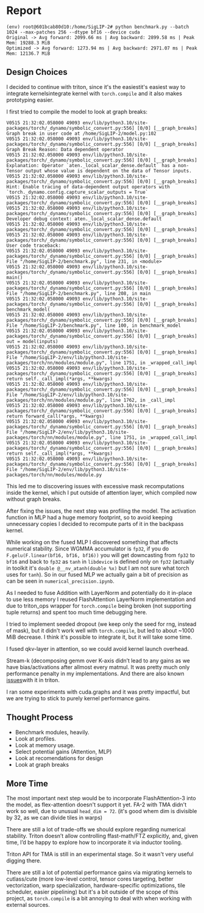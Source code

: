 # Report 

```
(env) root@601bcab80d10:/home/SigLIP-2# python benchmark.py --batch 1024 --max-patches 256 --dtype bf16 --device cuda
Original -> Avg forward: 2099.66 ms | Avg backward: 2899.58 ms | Peak Mem: 19288.3 MiB
Optimized -> Avg forward: 1273.94 ms | Avg backward: 2971.07 ms | Peak Mem: 12136.7 MiB
```

## Design Choices

I decided to continue with triton, since it's the easiestit's easiest way to integrate kernelsintegrate kernel with `torch.compile` and it also makes prototyping easier.

I first tried to compile the model to look at graph breaks:
```
V0515 21:32:02.058000 49093 env/lib/python3.10/site-packages/torch/_dynamo/symbolic_convert.py:556] [0/0] [__graph_breaks] Graph break in user code at /home/SigLIP-2/model.py:102
V0515 21:32:02.058000 49093 env/lib/python3.10/site-packages/torch/_dynamo/symbolic_convert.py:556] [0/0] [__graph_breaks] Graph Break Reason: Data dependent operator
V0515 21:32:02.058000 49093 env/lib/python3.10/site-packages/torch/_dynamo/symbolic_convert.py:556] [0/0] [__graph_breaks]   Explanation: Operator `aten._local_scalar_dense.default` has a non-Tensor output whose value is dependent on the data of Tensor inputs.
V0515 21:32:02.058000 49093 env/lib/python3.10/site-packages/torch/_dynamo/symbolic_convert.py:556] [0/0] [__graph_breaks]   Hint: Enable tracing of data-dependent output operators with `torch._dynamo.config.capture_scalar_outputs = True`
V0515 21:32:02.058000 49093 env/lib/python3.10/site-packages/torch/_dynamo/symbolic_convert.py:556] [0/0] [__graph_breaks]
V0515 21:32:02.058000 49093 env/lib/python3.10/site-packages/torch/_dynamo/symbolic_convert.py:556] [0/0] [__graph_breaks]   Developer debug context: aten._local_scalar_dense.default
V0515 21:32:02.058000 49093 env/lib/python3.10/site-packages/torch/_dynamo/symbolic_convert.py:556] [0/0] [__graph_breaks]
V0515 21:32:02.058000 49093 env/lib/python3.10/site-packages/torch/_dynamo/symbolic_convert.py:556] [0/0] [__graph_breaks] User code traceback:
V0515 21:32:02.058000 49093 env/lib/python3.10/site-packages/torch/_dynamo/symbolic_convert.py:556] [0/0] [__graph_breaks]   File "/home/SigLIP-2/benchmark.py", line 231, in <module>
V0515 21:32:02.058000 49093 env/lib/python3.10/site-packages/torch/_dynamo/symbolic_convert.py:556] [0/0] [__graph_breaks]     main()
V0515 21:32:02.058000 49093 env/lib/python3.10/site-packages/torch/_dynamo/symbolic_convert.py:556] [0/0] [__graph_breaks]   File "/home/SigLIP-2/benchmark.py", line 208, in main
V0515 21:32:02.058000 49093 env/lib/python3.10/site-packages/torch/_dynamo/symbolic_convert.py:556] [0/0] [__graph_breaks]     benchmark_model(
V0515 21:32:02.058000 49093 env/lib/python3.10/site-packages/torch/_dynamo/symbolic_convert.py:556] [0/0] [__graph_breaks]   File "/home/SigLIP-2/benchmark.py", line 100, in benchmark_model
V0515 21:32:02.058000 49093 env/lib/python3.10/site-packages/torch/_dynamo/symbolic_convert.py:556] [0/0] [__graph_breaks]     out = model(inputs)
V0515 21:32:02.058000 49093 env/lib/python3.10/site-packages/torch/_dynamo/symbolic_convert.py:556] [0/0] [__graph_breaks]   File "/home/SigLIP-2/env/lib/python3.10/site-packages/torch/nn/modules/module.py", line 1751, in _wrapped_call_impl
V0515 21:32:02.058000 49093 env/lib/python3.10/site-packages/torch/_dynamo/symbolic_convert.py:556] [0/0] [__graph_breaks]     return self._call_impl(*args, **kwargs)
V0515 21:32:02.058000 49093 env/lib/python3.10/site-packages/torch/_dynamo/symbolic_convert.py:556] [0/0] [__graph_breaks]   File "/home/SigLIP-2/env/lib/python3.10/site-packages/torch/nn/modules/module.py", line 1762, in _call_impl
V0515 21:32:02.058000 49093 env/lib/python3.10/site-packages/torch/_dynamo/symbolic_convert.py:556] [0/0] [__graph_breaks]     return forward_call(*args, **kwargs)
V0515 21:32:02.058000 49093 env/lib/python3.10/site-packages/torch/_dynamo/symbolic_convert.py:556] [0/0] [__graph_breaks]   File "/home/SigLIP-2/env/lib/python3.10/site-packages/torch/nn/modules/module.py", line 1751, in _wrapped_call_impl
V0515 21:32:02.058000 49093 env/lib/python3.10/site-packages/torch/_dynamo/symbolic_convert.py:556] [0/0] [__graph_breaks]     return self._call_impl(*args, **kwargs)
V0515 21:32:02.058000 49093 env/lib/python3.10/site-packages/torch/_dynamo/symbolic_convert.py:556] [0/0] [__graph_breaks]   File "/home/SigLIP-2/env/lib/python3.10/site-packages/torch/nn/modules/module.py
```

This led me to discovering issues with excessive mask recomputations inside the kernel, which I put outside of attention layer, which compiled now without graph breaks. 

After fixing the issues, the next step was profiling the model. The activation function in MLP had a huge memory footprint, so to avoid keeping unnecessary copies I decided to recompute parts of it in the backpass kernel.

While working on the fused MLP I  discovered something that affects numerical stability. Since WGMMA accumulator is `fp32`, if you do ``F.gelu(F.linear(bf16, bf16, bf16))`` you will get downcasting from `fp32` to `bf16` and back to `fp32` as `tanh` in `libdevice` is defined only on `fp32` (actually in toolkit it's `double @__nv_atanh(double %x)` but I am not sure what torch uses for `tanh`). So in our fused MLP we actually gain a bit of precision as can be seen in `numerical_precision.ipynb`.

As I needed to fuse Addition with LayerNorm and potentially do it in-place to use less memory I reused FlashAttention LayerNorm implementation and due to triton_ops wrapper for `torch.compile` being broken (not supporting tuple returns) and spent too much time debugging here.

I tried to implement seeded dropout (we keep only the seed for rng, instead of mask), but it didn't work well with `torch.compile`, but led to about ~1000 MiB decrease. I think it's possible to integrate it, but it will take some time.

I fused qkv-layer in attention, so we could avoid kernel launch overhead.

Stream-k (decomposing gemm over K-axis didn’t lead to any gains as we have bias/activations after allmost every matmul. It was pretty much only performance penalty in my implementations. And there are also known [issues](https://github.com/triton-lang/triton/issues/1393)with it in triton.

I ran some experiments with cuda.graphs and it was pretty impactful, but we are trying to stick to purely kernel performance gains. 

## Thought Process

- Benchmark modules, heavily.
- Look at profiles.
- Look at memory usage.
- Select potential gains (Attention, MLP)
- Look at recomendations for design 
- Look at graph breaks

## More Time

The most important next step would be to incorporate FlashAttention-3 into the model, as flex-attention doesn't support it yet. FA-2 with TMA didn't work so well, due to unusual `head_dim = 72`. (it's good whem dim is divisible by 32, as we can divide tiles in warps)

There are still a lot of trade-offs we should explore regarding numerical stability. Triton doesn’t allow controlling ffast-math/FTZ explicitly, and, given time, I’d be happy to explore how to incorporate it via inductor tooling.

Triton API for TMA is still in an experimental stage. So it wasn't very useful digging there.  

There are still a lot of potential performance gains via migrating kernels to cutlass/cute (more low-level control, tensor cores targeting, better vectorization, warp specialization, hardware-specific optimizations, tile scheduler, easier pipelining) but it's a bit outside of the scope of this project, as `torch.compile` is a bit annoying to deal with when working with external sources.

